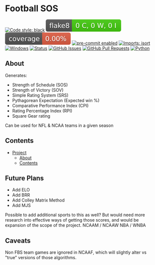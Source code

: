 # Football SOS

[![Code style: black](https://img.shields.io/badge/code%20style-black-000000.svg)](https://github.com/psf/black)
[![Flake8 Status](./reports/flake8/badge.svg)](./reports/flake8/index.html)
[![Coverage Status](./reports/coverage/badge.svg)](./reports/coverage/badge.svg)
[![pre-commit enabled](https://img.shields.io/badge/pre--commit-enabled-brightgreen?logo=pre-commit&logoColor=white)](https://pre-commit.com/)
[![Imports: isort](https://img.shields.io/badge/%20imports-isort-%231674b1?style=flat&labelColor=ef8336)](https://pycqa.github.io/isort/)
[![Windows](https://svgshare.com/i/ZhY.svg)](https://svgshare.com/i/ZhY.svg)
[![Status](https://img.shields.io/badge/status-active-success.svg)]()
[![GitHub Issues](https://img.shields.io/github/issues/kylekap/Football_SRS.svg)](https://github.com/kylekap/Football_SRS/issues)
[![GitHub Pull Requests](https://img.shields.io/github/issues-pr/kylekap/Football_SRS.svg)](https://github.com/kylekap/Football_SRS/pulls)
[![Python](https://img.shields.io/pypi/pyversions/cookiecutter-hypermodern-python-instance)](https://www.python.org/downloads/release/python-3100/)

## About
Generates:
- Strength of Schedule (SOS)
- Strength of Victory (SOV)
- Simple Rating System (SRS)
- Pythagorean Expectation (Expected win %)
- Comparative Performance Index (CPI)
- Rating Percentage Index (RPI)
- Square Gear rating


Can be used for NFL & NCAA teams in a given season


## Contents
- [Project](#football-sos)
  - [About](#about)
  - [Contents](#contents)


## Future Plans
- Add ELO
- Add BRR
- Add Colley Matrix Method
- Add MJS

Possible to add additional sports to this as well? But would need more research into effective ways of getting those scores, and would be expansion of the scope of the project.
NCAAM / NCAAW
NBA / WNBA

## Caveats
Non FBS team games are ignored in NCAAF, which will slightly alter vs "true" versions of those algorithms.  